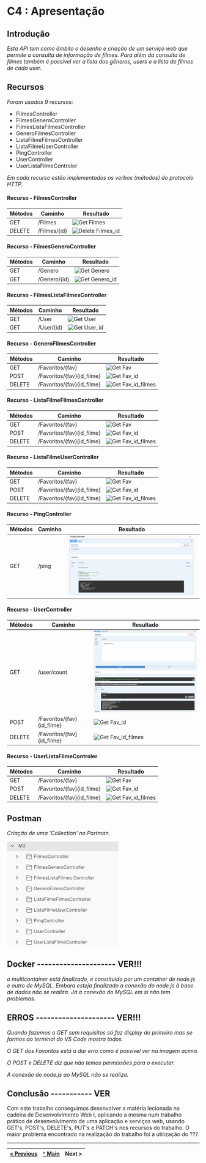 # C4 : Apresentação

## Introdução
_Esta API tem como âmbito o desenho e criação de um serviço web que permite a consulta de informação de filmes._
_Para além da consulta de filmes também é possível ver a lista dos gêneros, users e a lista de filmes de cada user._

## Recursos 
_Foram usados 9 recursos:_
* FilmesController
* FilmesGeneroController
* FilmesListaFilmesController
* GeneroFilmesController
* ListaFilmeFilmesController
* ListaFilmeUserController
* PingController
* UserController
* UserListaFilmeControler

_Em cada recurso estão implementados os verbos (métodos) do protocolo HTTP._

#### Recurso -  FilmesController
| Métodos                      | Caminho   | Resultado    |
| ---------------------------- | ----------- | -----------  |
| GET | /Filmes                | ![Get Filmes](images/image.png)       |
| DELETE | /Filmes/{id}            | ![Delete Filmes_id](images/image.png)       |


#### Recurso - FilmesGeneroController
| Métodos                      | Caminho   | Resultado    |
| ---------------------------- | ----------- | -----------  |
| GET | /Genero                | ![Get Genero](images/image.png)       |
| GET | /Genero/{id}            | ![Get Genero_id](images/image.png)       |


#### Recurso - FilmesListaFilmesController
| Métodos                      | Caminho   | Resultado    |
| ---------------------------- | ----------- | -----------  |
| GET | /User               | ![Get User](images/image.png)       |
| GET | /User/{id}            | ![Get User_id](images/image.png)       |


#### Recurso - GeneroFilmesController
| Métodos                      | Caminho   | Resultado    |
| ---------------------------- | ----------- | -----------  |
| GET | /Favoritos/{fav}                | ![Get Fav](images/image.png)       |
| POST | /Favoritos/{fav}{id_filme}            | ![Get Fav_id](images/image.png)       |
| DELETE | /Favoritos/{fav}{id_filme}            | ![Get Fav_id_filmes](images/image.png)       |


#### Recurso - ListaFilmeFilmesController
| Métodos                      | Caminho   | Resultado    |
| ---------------------------- | ----------- | -----------  |
| GET | /Favoritos/{fav}                | ![Get Fav](images/image.png)       |
| POST | /Favoritos/{fav}{id_filme}            | ![Get Fav_id](images/image.png)       |
| DELETE | /Favoritos/{fav}{id_filme}            | ![Get Fav_id_filmes](images/image.png)       |


#### Recurso - ListaFilmeUserController
| Métodos                      | Caminho   | Resultado    |
| ---------------------------- | ----------- | -----------  |
| GET | /Favoritos/{fav}                | ![Get Fav](images/image.png)       |
| POST | /Favoritos/{fav}{id_filme}            | ![Get Fav_id](images/image.png)       |
| DELETE | /Favoritos/{fav}{id_filme}            | ![Get Fav_id_filmes](images/image.png)       |


#### Recurso - PingController
| Métodos                      | Caminho   | Resultado    |
| ---------------------------- | ----------- | -----------  |
| GET | /ping               | ![Get ping](images/image4.png)       |



#### Recurso - UserController
| Métodos                      | Caminho   | Resultado    |
| ---------------------------- | ----------- | -----------  |
| GET | /user/count               | ![Get user_count](images/image10.png)       |
| POST | /Favoritos/{fav}{id_filme}            | ![Get Fav_id](images/image.png)       |
| DELETE | /Favoritos/{fav}{id_filme}            | ![Get Fav_id_filmes](images/image.png)       |


#### Recurso - UserListaFilmeControler
| Métodos                      | Caminho   | Resultado    |
| ---------------------------- | ----------- | -----------  |
| GET | /Favoritos/{fav}                | ![Get Fav](images/image.png)       |
| POST | /Favoritos/{fav}{id_filme}            | ![Get Fav_id](images/image.png)       |
| DELETE | /Favoritos/{fav}{id_filme}            | ![Get Fav_id_filmes](images/image.png)       |



## Postman
_Criação de uma 'Collection' no Portman._

![Postman](images/image14.PNG)

## Docker --------------------- VER!!!

_o multicontainer está finalizado, é constituido por um container de node.js e outro de MySQL. Embora esteja finalizado a conexão do node.js à base de dados não se realiza. Já a conexão do MySQL em si não tem problemas._

## ERROS --------------------- VER!!!
_Quando fazemos o GET sem requisitos só faz display do primeiro mas se formos ao terminal do VS Code mostra todos._

_O GET dos Favoritos está a dar erro como é possivel ver na imagem acima._

_O POST e DELETE diz que não temos permissões para o executar._

_A conexão do node.js ao MySQL não se realiza._


## Conclusão ----------- VER
Com este trabalho conseguimos desenvolver a matéria lecionada na cadeira de Desenvolvimento Web I, aplicando a mesma num trabalho prático de desenvolvimento de uma aplicação e serviços web, usando GET's, POST's, DELETE's, PUT's e PATCH's nos recursos do trabalho. O maior problema encontrado na realização do trabalho foi a utilização do ???. 

---  
[< Previous](c3.md) | [^ Main](../../../) | Next >
:--- | :---: | ---: 
